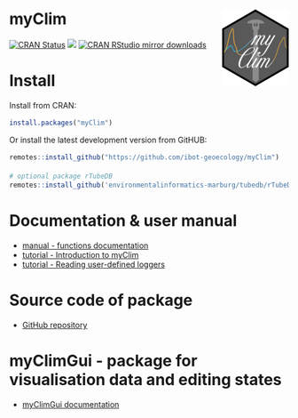 # myClim <a href="http://labgis.ibot.cas.cz/myclim/index.html"><img src="man/figures/logo.png" align="right" height="138" /></a>

<!-- badges: start -->
[![CRAN Status](https://www.r-pkg.org/badges/version/myClim)](https://cran.r-project.org/package=myClim)
[![](http://cranlogs.r-pkg.org/badges/grand-total/myClim)](https://cran.r-project.org/package=myClim)
[![CRAN RStudio mirror downloads](http://cranlogs.r-pkg.org/badges/myClim)](https://cran.r-project.org/package=myClim)
<!-- badges: end -->

# Install

Install from CRAN:

```R
install.packages("myClim")
```

Or install the latest development version from GitHUB:
```R
remotes::install_github("https://github.com/ibot-geoecology/myClim")

# optional package rTubeDB
remotes::install_github('environmentalinformatics-marburg/tubedb/rTubeDB')
```
# Documentation & user manual
* [manual - functions documentation](http://labgis.ibot.cas.cz/myclim/reference/index.html)   
* [tutorial - Introduction to myClim](http://labgis.ibot.cas.cz/myclim/articles/myclim-demo.html)
* [tutorial - Reading user-defined loggers](http://labgis.ibot.cas.cz/myclim/articles/myclim-custom-loggers.html)

# Source code of package
* [GitHub repository](https://github.com/ibot-geoecology/myClim)   

# myClimGui - package for visualisation data and editing states
* [myClimGui documentation](https://labgis.ibot.cas.cz/myclim/gui/)

